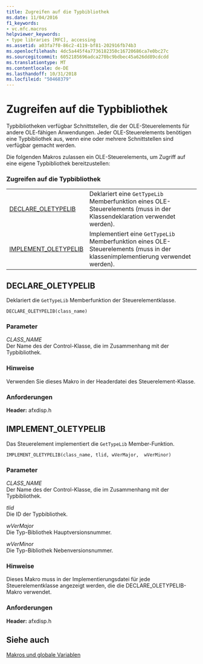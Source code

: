 ```yaml
---
title: Zugreifen auf die Typbibliothek
ms.date: 11/04/2016
f1_keywords:
- vc.mfc.macros
helpviewer_keywords:
- type libraries [MFC], accessing
ms.assetid: a03fa7f0-86c2-4119-bf81-202916fb74b3
ms.openlocfilehash: 4dc5a445f4a7736182350c16720686ca7e0bc27c
ms.sourcegitcommit: 6052185696adca270bc9bdbec45a626dd89cdcdd
ms.translationtype: MT
ms.contentlocale: de-DE
ms.lasthandoff: 10/31/2018
ms.locfileid: "50468379"
---
```

# <a name="type-library-access"></a>Zugreifen auf die Typbibliothek

Typbibliotheken verfügbar Schnittstellen, die der OLE-Steuerelements für andere OLE-fähigen Anwendungen. Jeder OLE-Steuerelements benötigen eine Typbibliothek aus, wenn eine oder mehrere Schnittstellen sind verfügbar gemacht werden.

Die folgenden Makros zulassen ein OLE-Steuerelements, um Zugriff auf eine eigene Typbibliothek bereitzustellen:

### <a name="type-library-access"></a>Zugreifen auf die Typbibliothek

|||
|-|-|
|[DECLARE_OLETYPELIB](#declare_oletypelib)|Deklariert eine `GetTypeLib` Memberfunktion eines OLE-Steuerelements (muss in der Klassendeklaration verwendet werden).|
|[IMPLEMENT_OLETYPELIB](#implement_oletypelib)|Implementiert eine `GetTypeLib` Memberfunktion eines OLE-Steuerelements (muss in der klassenimplementierung verwendet werden).|

##  <a name="declare_oletypelib"></a>  DECLARE_OLETYPELIB

Deklariert die `GetTypeLib` Memberfunktion der Steuerelementklasse.

```
DECLARE_OLETYPELIB(class_name)
```

### <a name="parameters"></a>Parameter

*CLASS_NAME*<br/>
Der Name des der Control-Klasse, die im Zusammenhang mit der Typbibliothek.

### <a name="remarks"></a>Hinweise

Verwenden Sie dieses Makro in der Headerdatei des Steuerelement-Klasse.

### <a name="requirements"></a>Anforderungen

**Header:** afxdisp.h

##  <a name="implement_oletypelib"></a>  IMPLEMENT_OLETYPELIB

Das Steuerelement implementiert die `GetTypeLib` Member-Funktion.

```
IMPLEMENT_OLETYPELIB(class_name, tlid, wVerMajor,  wVerMinor)
```

### <a name="parameters"></a>Parameter

*CLASS_NAME*<br/>
Der Name des der Control-Klasse, die im Zusammenhang mit der Typbibliothek.

*tlid*<br/>
Die ID der Typbibliothek.

*wVerMajor*<br/>
Die Typ-Bibliothek Hauptversionsnummer.

*wVerMinor*<br/>
Die Typ-Bibliothek Nebenversionsnummer.

### <a name="remarks"></a>Hinweise

Dieses Makro muss in der Implementierungsdatei für jede Steuerelementklasse angezeigt werden, die die DECLARE_OLETYPELIB-Makro verwendet.

### <a name="requirements"></a>Anforderungen

**Header:** afxdisp.h

## <a name="see-also"></a>Siehe auch

[Makros und globale Variablen](../../mfc/reference/mfc-macros-and-globals.md)
